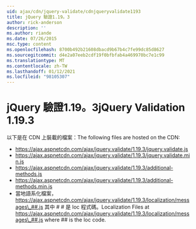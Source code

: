 ```yaml
---
uid: ajax/cdn/jquery-validate/cdnjqueryvalidate1193
title: jQuery 驗證1.19。3
author: rick-anderson
description: ''
ms.author: riande
ms.date: 07/26/2015
msc.type: content
ms.openlocfilehash: 8700b492b21608dbacd9b67b4c7fe99dc85d8627
ms.sourcegitcommit: d4e2a07eeb2cdf19f0bfbfab4a469970bc7e1c99
ms.translationtype: MT
ms.contentlocale: zh-TW
ms.lasthandoff: 01/12/2021
ms.locfileid: "98105307"
---
```

# <a name="jquery-validation-1193"></a><span data-ttu-id="464c7-102">jQuery 驗證1.19。3</span><span class="sxs-lookup"><span data-stu-id="464c7-102">jQuery Validation 1.19.3</span></span>

<span data-ttu-id="464c7-103">以下是在 CDN 上裝載的檔案：</span><span class="sxs-lookup"><span data-stu-id="464c7-103">The following files are hosted on the CDN:</span></span>

- https://ajax.aspnetcdn.com/ajax/jquery.validate/1.19.3/jquery.validate.js
- https://ajax.aspnetcdn.com/ajax/jquery.validate/1.19.3/jquery.validate.min.js
- https://ajax.aspnetcdn.com/ajax/jquery.validate/1.19.3/additional-methods.js
- https://ajax.aspnetcdn.com/ajax/jquery.validate/1.19.3/additional-methods.min.js
- <span data-ttu-id="464c7-104">當地語系化檔案， https://ajax.aspnetcdn.com/ajax/jquery.validate/1.19.3/localization/messages\_##.js 其中 # # 是 loc 程式碼。</span><span class="sxs-lookup"><span data-stu-id="464c7-104">Localization Files at https://ajax.aspnetcdn.com/ajax/jquery.validate/1.19.3/localization/messages\_##.js where ## is the loc code.</span></span>
